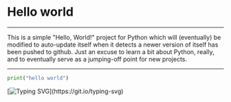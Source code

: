 # Hello world
***
This is a simple "Hello, World!" project for Python which will (eventually)
be modified to auto-update itself when it detects a newer version of itself
has been pushed to github. Just an excuse to learn a bit about Python,
really, and to eventually serve as a jumping-off point for new projects.
***
``` python
print("hello world")
```
[![Typing SVG](https://readme-typing-svg.herokuapp.com?color=%2336BCF7&lines=print('hello+world'))](https://git.io/typing-svg)
